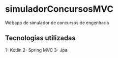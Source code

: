 # simuladorConcursosMVC
Webapp de simulador de concursos de engenharia

## Tecnologias utilizadas
1- Kotlin
2- Spring MVC
3- Jpa
